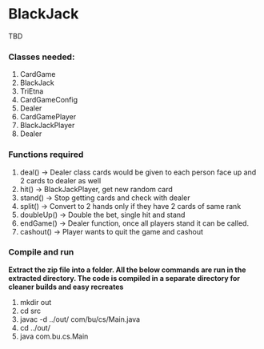 
# BlackJack
TBD
### Classes needed:
1. CardGame
2. BlackJack
3. TriEtna
4. CardGameConfig
5. Dealer
6. CardGamePlayer
7. BlackJackPlayer
8. Dealer
### Functions required
1. deal() -> Dealer class cards would be given to each person face up and 2 cards to dealer as well
2. hit() -> BlackJackPlayer, get new random card
3. stand() -> Stop getting cards and check with dealer
4. split() -> Convert to 2 hands only if they have 2 cards of same rank
5. doubleUp() -> Double the bet, single hit and stand
6. endGame() -> Dealer function, once all players stand it can be called.
7. cashout() -> Player wants to quit the game and cashout
### Compile and run
**Extract the zip file into a folder.
All the below commands are run in the extracted directory.
The code is compiled in a separate directory for cleaner builds and easy recreates**
1. mkdir out
2. cd src
3. javac -d ../out/ com/bu/cs/Main.java
4. cd ../out/
5. java com.bu.cs.Main

